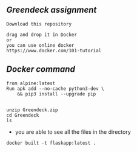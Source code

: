 ## ***Greendeck assignment***

```
Download this repository

drag and drop it in Docker
or
you can use online docker 
https://www.docker.com/101-tutorial
```
## _***Docker command***_

```
from alpine:latest
Run apk add --no-cache python3-dev \
    && pip3 install --upgrade pip
```


```

unzip Greendeck.zip
cd Greendeck
ls
```
* you are able to see all the files in the directory
```
docker built -t flaskapp:latest .
```
